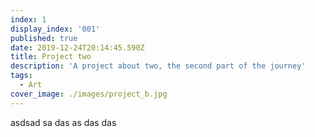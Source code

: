 ```yaml
---
index: 1
display_index: '001'
published: true
date: 2019-12-24T20:14:45.590Z
title: Project two
description: 'A project about two, the second part of the journey'
tags:
  - Art
cover_image: ./images/project_b.jpg
---
```

asdsad sa das as das das

